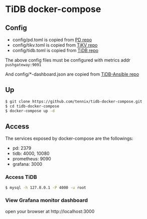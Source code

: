# TiDB docker-compose

## Config

* config/pd.toml is copied from [PD repo](https://github.com/pingcap/pd/tree/master/conf)
* config/tikv.toml is copied from [TiKV repo](https://github.com/pingcap/tikv/tree/master/etc)
* config/tidb.toml is copied from [TiDB repo](https://github.com/pingcap/tidb/tree/master/config)

The above config files must be configured with metrics addr `pushgateway:9091`

And config/*-dashboard.json are copied from [TiDB-Ansible repo](https://github.com/pingcap/tidb-ansible/tree/master/scripts)


## Up

```bash
$ git clone https://github.com/tennix/tidb-docker-compose.git
$ cd tidb-docker-compose
$ docker-compose up -d
```

## Access

The services exposed by docker-compose are the followings:
* pd: 2379
* tidb: 4000, 10080
* prometheus: 9090
* grafana: 3000

### Access TiDB

```bash
$ mysql -h 127.0.0.1 -P 4000 -u root
```

### View Grafana monitor dashboard

open your browser at http://localhost:3000
